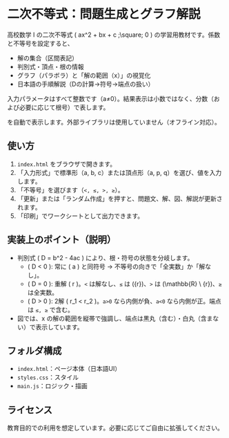 # 二次不等式：問題生成とグラフ解説

高校数学 I の二次不等式 \( ax^2 + bx + c \;\square\; 0 \) の学習用教材です。係数と不等号を設定すると、

- 解の集合（区間表記）
- 判別式・頂点・根の情報
- グラフ（パラボラ）と「解の範囲（x）」の視覚化
- 日本語の手順解説（Dの計算→符号→端点の扱い）

入力パラメータはすべて整数です（a≠0）。結果表示は小数ではなく、分数（および必要に応じて根号）で表します。

を自動で表示します。外部ライブラリは使用していません（オフライン対応）。

## 使い方

1. `index.html` をブラウザで開きます。
2. 「入力形式」で標準形（a, b, c）または頂点形（a, p, q）を選び、値を入力します。
3. 「不等号」を選びます（`<, ≤, >, ≥`）。
4. 「更新」または「ランダム作成」を押すと、問題文、解、図、解説が更新されます。
5. 「印刷」でワークシートとして出力できます。

## 実装上のポイント（説明）

- 判別式 \( D = b^2 - 4ac \) により、根・符号の状態を分岐します。
  - \( D < 0 \): 常に \( a \) と同符号 → 不等号の向きで「全実数」か「解なし」。
  - \( D = 0 \): 重解 \( r \)。`<` は解なし、`≤` は \(\{r\}\)、`>` は \(\mathbb{R} \\ \{r\}\)、`≥` は全実数。
  - \( D > 0 \): 2解 \( r_1 < r_2 \)。`a>0` なら内側が負、`a<0` なら内側が正。端点は `≤, ≥` で含む。
- 図では、x の解の範囲を縦帯で強調し、端点は黒丸（含む）・白丸（含まない）で表示しています。

## フォルダ構成

- `index.html`：ページ本体（日本語UI）
- `styles.css`：スタイル
- `main.js`：ロジック・描画

## ライセンス

教育目的での利用を想定しています。必要に応じてご自由に拡張してください。
